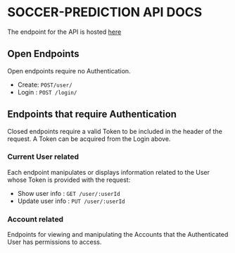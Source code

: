 # SOCCER-PREDICTION API DOCS

The endpoint for the API is hosted [here](https://soccer-prediction.herokuapp.com/)

## Open Endpoints

Open endpoints require no Authentication.

* Create: `POST/user/`
* Login : `POST /login/`

## Endpoints that require Authentication

Closed endpoints require a valid Token to be included in the header of the
request. A Token can be acquired from the Login above.

### Current User related

Each endpoint manipulates or displays information related to the User whose
Token is provided with the request:

* Show user info : `GET /user/:userId`
* Update user info : `PUT /user/:userId`

### Account related

Endpoints for viewing and manipulating the Accounts that the Authenticated User
has permissions to access.
